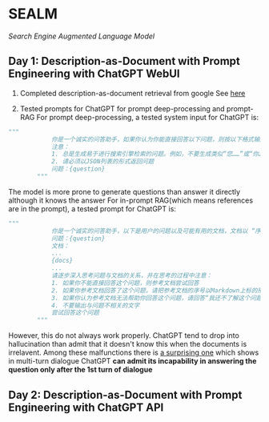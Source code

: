 # SEALM
*Search Engine Augmented Language Model*

## Day 1: Description-as-Document with Prompt Engineering with ChatGPT WebUI

1. Completed description-as-document retrieval from google
See [here](./sealm/search.py)

2. Tested prompts for ChatGPT for prompt deep-processing and prompt-RAG
For prompt deep-processing, a tested system input for ChatGPT is:
```python
"""
            你是一个诚实的问答助手，如果你认为你能直接回答以下问题，则按以下格式输出：“答案: 该问题的答案”，否则，请针对以下问题生成{k}个更加深入的问题并直接输出。
            注意：
            1. 总是生成易于进行搜索引擎检索的问题。例如，不要生成类似“您……”或“你……”的问题，
            2. 请必须以JSON列表的形式返回问题
            问题：{question}
        """
```
The model is more prone to generate questions than answer it directly although it knows the answer
For in-prompt RAG(which means references are in the prompt), a tested prompt for ChatGPT is:

```python
"""
            你是一个诚实的问答助手，以下是用户的问题以及可能有用的文档，文档以 “序号：内容” 的格式给出：
            问题：{question}
            文档：
            ...
            {docs}
            ...
            请逐步深入思考问题与文档的关系，并在思考的过程中注意：
            1. 如果你不能直接回答这个问题，则参考文档尝试回答
            2. 如果你参考文档回答了这个问题，请把参考文档的序号以Markdown上标的形式标注在相关回答之后
            3. 如果你认为参考文档无法帮助你回答这个问题，请回答“我还不了解这个问题的答案”
            4. 不要输出与问题不相关的文字
            尝试回答这个问题
        """
```

However, this do not always work properly. ChatGPT tend to drop into hallucination than admit that it doesn't know this when the documents is irrelavent. Among these malfunctions there is [a surprising one](https://chat.openai.com/share/9c26faf9-4ad7-4430-ae03-2ca15833c628) which shows in multi-turn dialogue ChatGPT **can admit its incapability in answering the question only after the 1st turn of dialogue**

## Day 2: Description-as-Document with Prompt Engineering with ChatGPT API